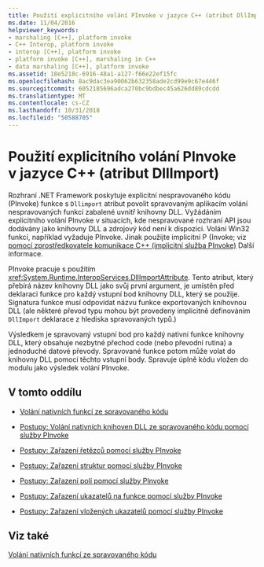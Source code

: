 ```yaml
---
title: Použití explicitního volání PInvoke v jazyce C++ (atribut DllImport)
ms.date: 11/04/2016
helpviewer_keywords:
- marshaling [C++], platform invoke
- C++ Interop, platform invoke
- interop [C++], platform invoke
- platform invoke [C++], marshaling in C++
- data marshaling [C++], platform invoke
ms.assetid: 18e5218c-6916-48a1-a127-f66e22ef15fc
ms.openlocfilehash: 8ac9dac3ea90062b632358ade2cd99e9c67e446f
ms.sourcegitcommit: 6052185696adca270bc9bdbec45a626dd89cdcdd
ms.translationtype: MT
ms.contentlocale: cs-CZ
ms.lasthandoff: 10/31/2018
ms.locfileid: "50588705"
---
```

# <a name="using-explicit-pinvoke-in-c-dllimport-attribute"></a>Použití explicitního volání PInvoke v jazyce C++ (atribut DllImport)

Rozhraní .NET Framework poskytuje explicitní nespravovaného kódu (PInvoke) funkce s `Dllimport` atribut povolit spravovaným aplikacím volání nespravovaných funkcí zabalené uvnitř knihovny DLL. Vyžádáním explicitního volání PInvoke v situacích, kde nespravované rozhraní API jsou dodávány jako knihovny DLL a zdrojový kód není k dispozici. Volání Win32 funkcí, například vyžaduje PInvoke. Jinak použijte implicitní P {Invoke; viz [pomocí zprostředkovatele komunikace C++ (implicitní služba PInvoke)](../dotnet/using-cpp-interop-implicit-pinvoke.md) Další informace.

PInvoke pracuje s použitím <xref:System.Runtime.InteropServices.DllImportAttribute>. Tento atribut, který přebírá název knihovny DLL jako svůj první argument, je umístěn před deklaraci funkce pro každý vstupní bod knihovny DLL, který se použije. Signatura funkce musí odpovídat názvu funkce exportovaných knihovnou DLL (ale některé převod typu mohou být provedeny implicitně definováním `DllImport` deklarace z hlediska spravovaných typů.)

Výsledkem je spravovaný vstupní bod pro každý nativní funkce knihovny DLL, který obsahuje nezbytné přechod code (nebo převodní rutina) a jednoduché datové převody. Spravované funkce potom může volat do knihovny DLL pomocí těchto vstupní body. Spravuje úplně kódu vložen do modulu jako výsledek volání PInvoke.

## <a name="in-this-section"></a>V tomto oddílu

- [Volání nativních funkcí ze spravovaného kódu](../dotnet/calling-native-functions-from-managed-code.md)

- [Postupy: Volání nativních knihoven DLL ze spravovaného kódu pomocí služby PInvoke](../dotnet/how-to-call-native-dlls-from-managed-code-using-pinvoke.md)

- [Postupy: Zařazení řetězců pomocí služby PInvoke](../dotnet/how-to-marshal-strings-using-pinvoke.md)

- [Postupy: Zařazení struktur pomocí služby PInvoke](../dotnet/how-to-marshal-structures-using-pinvoke.md)

- [Postupy: Zařazení polí pomocí služby PInvoke](../dotnet/how-to-marshal-arrays-using-pinvoke.md)

- [Postupy: Zařazení ukazatelů na funkce pomocí služby PInvoke](../dotnet/how-to-marshal-function-pointers-using-pinvoke.md)

- [Postupy: Zařazení vložených ukazatelů pomocí služby PInvoke](../dotnet/how-to-marshal-embedded-pointers-using-pinvoke.md)

## <a name="see-also"></a>Viz také

[Volání nativních funkcí ze spravovaného kódu](../dotnet/calling-native-functions-from-managed-code.md)